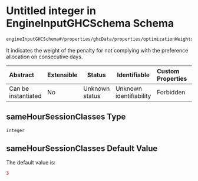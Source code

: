 # Untitled integer in EngineInputGHCSchema Schema

```txt
engineInputGHCSchema#/properties/ghcData/properties/optimizationWeights/properties/sessions/properties/sameHourSessionClasses
```

It indicates the weight of the penalty for not complying with the preference allocation on consecutive days.


| Abstract            | Extensible | Status         | Identifiable            | Custom Properties | Additional Properties | Access Restrictions | Defined In                                                         |
| :------------------ | ---------- | -------------- | ----------------------- | :---------------- | --------------------- | ------------------- | ------------------------------------------------------------------ |
| Can be instantiated | No         | Unknown status | Unknown identifiability | Forbidden         | Allowed               | none                | [ghc.schema.json\*](../out/ghc.schema.json "open original schema") |

## sameHourSessionClasses Type

`integer`

## sameHourSessionClasses Default Value

The default value is:

```json
3
```
